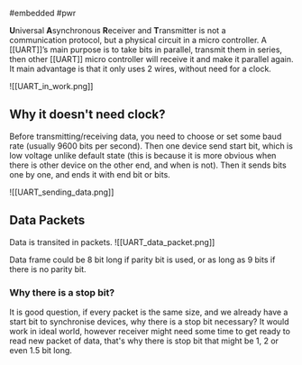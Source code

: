 #embedded #pwr 

**U**niversal **A**synchronous **R**eceiver and **T**ransmitter is not a communication protocol, but a physical circuit in a micro controller. A [[UART]]’s main purpose is to take bits in parallel, transmit them in series, then other [[UART]] micro controller will receive it and make it parallel again. It main advantage is that it only uses 2 wires, without need for a clock.

![[UART_in_work.png]]

## Why it doesn't need clock?
Before transmitting/receiving data, you need to choose or set some baud rate (usually 9600 bits per second). Then one device send start bit, which is low voltage unlike default state (this is because it is more obvious when there is other device on the other end, and when is not). Then it sends bits one by one, and ends it with end bit or bits.

![[UART_sending_data.png]]

## Data Packets
Data is transited in packets.
![[UART_data_packet.png]]

Data frame could be 8 bit long if parity bit is used, or as long as 9 bits if there is no parity bit.

### Why there is a stop bit?
It is good question, if every packet is the same size, and we already have a start bit to synchronise devices, why there is a stop bit necessary? It would work in ideal world, however receiver might need some time to get ready to read new packet of data, that's why there is stop bit that might be 1, 2 or even 1.5 bit long.
